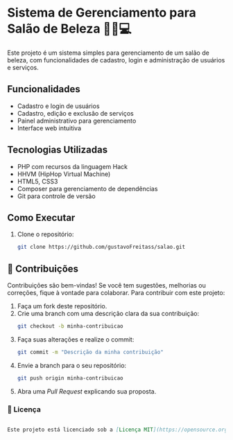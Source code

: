 # Sistema de Gerenciamento para Salão de Beleza 💇‍♀️💻

Este projeto é um sistema simples para gerenciamento de um salão de beleza, com funcionalidades de cadastro, login e administração de usuários e serviços.

## Funcionalidades

- Cadastro e login de usuários
- Cadastro, edição e exclusão de serviços
- Painel administrativo para gerenciamento
- Interface web intuitiva

## Tecnologias Utilizadas

- PHP com recursos da linguagem Hack
- HHVM (HipHop Virtual Machine)
- HTML5, CSS3
- Composer para gerenciamento de dependências
- Git para controle de versão

## Como Executar

1. Clone o repositório:
   ```bash
   git clone https://github.com/gustavoFreitass/salao.git

## 📌 Contribuições

Contribuições são bem-vindas! Se você tem sugestões, melhorias ou correções, fique à vontade para colaborar. Para contribuir com este projeto:

1. Faça um fork deste repositório.
2. Crie uma branch com uma descrição clara da sua contribuição:
   ```bash
   git checkout -b minha-contribuicao
3. Faça suas alterações e realize o commit:
   ```bash
   git commit -m "Descrição da minha contribuição"
4. Envie a branch para o seu repositório:
   ```bash
   git push origin minha-contribuicao
5. Abra uma *Pull Request* explicando sua proposta.


### 📄 Licença

```markdown

Este projeto está licenciado sob a [Licença MIT](https://opensource.org/licenses/MIT).
